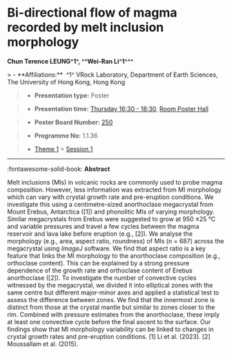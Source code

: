 # Bi-directional flow of magma recorded by melt inclusion morphology

**Chun Terence LEUNG^1^, ^^Wei-Ran Li^1^^^**

<!-- more -->> - **Affiliations:**  ^1^ VRock Laboratory, Department of Earth Sciences, The University of Hong Kong, Hong Kong 

> - **Presentation type:** Poster

> - **Presentation time:** [Thursday 16:30 - 18:30](../sessions_comparison.md#__tabbed_3_6), [Room Poster Hall](../maps_venue.md#__tabbed_1_1)

> - **Poster Board Number:** [250](../map_poster_boards.md#thursday)

> - **Programme No:** 1.1.36

> - [Theme 1](../theme1.md) > [Session 1](../sessions/session-1-1.md)

--- 

:fontawesome-solid-book: **Abstract**

Melt inclusions (MIs) in volcanic rocks are commonly used to probe magma composition. However, less information was extracted from MI morphology which can vary with crystal growth rate and pre-eruption conditions. We investigate this using a centimetre-sized anorthoclase megacrystal from Mount Erebus, Antarctica ([1]) and phonolitic MIs of varying morphology. Similar megacrystals from Erebus were suggested to grow at 950 ±25 °C and variable pressures and travel a few cycles between the magma reservoir and lava lake before eruption (e.g., [2]). We analyse the morphology (e.g., area, aspect ratio, roundness) of MIs (n = 687) across the megacrystal using *ImageJ* software. We find that aspect ratio is a key feature that links the MI morphology to the anorthoclase composition (e.g., orthoclase content). This can be explained by a strong pressure dependence of the growth rate and orthoclase content of Erebus anorthoclase ([2]). To investigate the number of convective cycles witnessed by the megacrystal, we divided it into elliptical zones with the same centre but different major-minor axes and applied a statistical test to assess the difference between zones. We find that the innermost zone is distinct from those at the crystal mantle but similar to zones closer to the rim. Combined with pressure estimates from the anorthoclase, these imply at least one convective cycle before the final ascent to the surface. Our findings show that MI morphology variability can be linked to changes in crystal growth rates and pre-eruption conditions.
[1] Li et al. (2023). [2] Moussallam et al. (2015).

